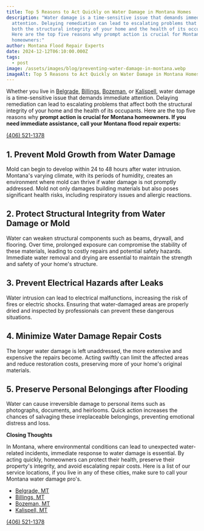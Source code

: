 ```yaml
---
title: Top 5 Reasons to Act Quickly on Water Damage in Montana Homes
description: "Water damage is a time-sensitive issue that demands immediate
  attention. Delaying remediation can lead to escalating problems that affect
  both the structural integrity of your home and the health of its occupants.
  Here are the top five reasons why prompt action is crucial for Montana
  homeowners:"
author: Montana Flood Repair Experts
date: 2024-12-12T06:10:00.000Z
tags:
  - post
image: /assets/images/blog/preventing-water-damage-in-montana.webp
imageAlt: Top 5 Reasons to Act Quickly on Water Damage in Montana Homes
---
```

Whether you live in [Belgrade](<>), [Billings](<>), [Bozeman](<>), or [Kalispell](<>), water damage is a time-sensitive issue that demands immediate attention. Delaying remediation can lead to escalating problems that affect both the structural integrity of your home and the health of its occupants. Here are the top five reasons why **prompt action is crucial for Montana homeowners. If you need immediate assistance, call your Montana flood repair experts:**

[(406) 521-1378](tel:4065211378)

## **1. Prevent Mold Growth from Water Damage**

Mold can begin to develop within 24 to 48 hours after water intrusion. Montana's varying climate, with its periods of humidity, creates an environment where mold can thrive if water damage is not promptly addressed. Mold not only damages building materials but also poses significant health risks, including respiratory issues and allergic reactions.

## **2. Protect Structural Integrity from Water Damage or Mold**

Water can weaken structural components such as beams, drywall, and flooring. Over time, prolonged exposure can compromise the stability of these materials, leading to costly repairs and potential safety hazards. Immediate water removal and drying are essential to maintain the strength and safety of your home's structure.

## **3. Prevent Electrical Hazards after Leaks**

Water intrusion can lead to electrical malfunctions, increasing the risk of fires or electric shocks. Ensuring that water-damaged areas are properly dried and inspected by professionals can prevent these dangerous situations.

## **4. Minimize Water Damage Repair Costs**

The longer water damage is left unaddressed, the more extensive and expensive the repairs become. Acting swiftly can limit the affected areas and reduce restoration costs, preserving more of your home's original materials.

## **5. Preserve Personal Belongings after Flooding**

Water can cause irreversible damage to personal items such as photographs, documents, and heirlooms. Quick action increases the chances of salvaging these irreplaceable belongings, preventing emotional distress and loss.

**Closing Thoughts**

In Montana, where environmental conditions can lead to unexpected water-related incidents, immediate response to water damage is essential. By acting quickly, homeowners can protect their health, preserve their property's integrity, and avoid escalating repair costs.  Here is a list of our service locations, if you live in any of these cities, make sure to call your Montana water damage pro's.

* [Belgrade, MT](https://montanafloodrepair.com/)
* [Billings, MT](https://montanafloodrepair.com/billings)
* [Bozeman, MT](https://montanafloodrepair.com/bozeman)
* [Kalispell, MT](https://montanafloodrepair.com/kalispell)

[(406) 521-1378](tel:4065211378)
